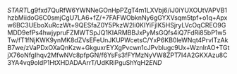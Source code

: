 $START$Lg9fxd7QuRfW6YWNNeGOnHpPZgT4m1LXVbj6/iJ0iYUXOUtVAPVB1hzbMiidoG6C0smjCgU7LA6+fZ/+7FAFWObknNy6gGYXVsqm5tpf+o1q+Apxw6BC3UEboXuRczWt+9QESfaZ0Y5PkzW2li0KIYiFjIK5HSjryLVcOqCREO9GMDD9efPs4hwjypruFZMWTSpJQ1KIARMBBJxPyMsGQfs4iQ7FdRi85bP1w5Tw/fT1fNjKWK9ynMK8dZVsEFeUnJKUPWcetsC/YxP6KB0leWNqt4PrvITzAkB7we/zVaPDxOXaQnKzw+GkguxrEYXgPvcwn1cJPvblugc9Ux+WznIrAO+TGtjX76oNfgIhqv2MfwNVc8pfpGN/f6YsFs3fFYMzNyVW8ZPT7I4A2GKXAzu8C3YA4vq9oldP1HtXHDADAArrT/UdKRiPguShYqH2$END$